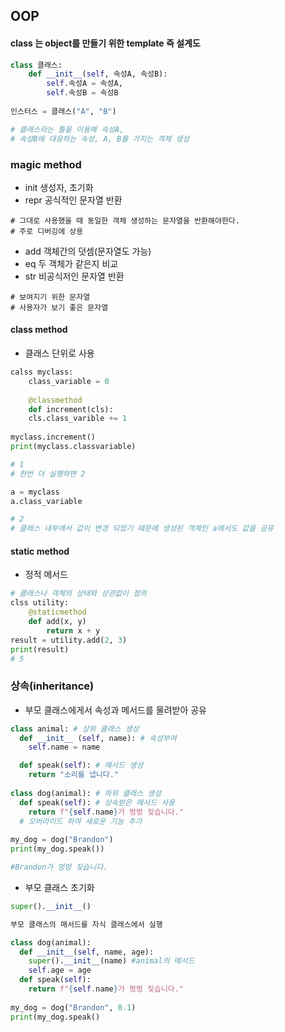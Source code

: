 ## OOP

#### class 는 object를 만들기 위한 template 즉 설계도

```python
class 클래스:
	def __init__(self, 속성A, 속성B):
    	self.속성A = 속성A,
        self.속성B = 속성B
        
인스터스 = 클래스("A", "B")

# 클래스라는 틀을 이용해 속성A, 
# 속성B에 대응하는 속성, A, B를 가지는 객체 생성
```
### magic method
* init 생성자, 초기화
* repr 공식적인 문자열 반환
```
# 그대로 사용했을 때 동일한 객체 생성하는 문자열을 반환해야한다.
# 주로 디버깅에 상용
```
* add 객체간의 덧셈(문자열도 가능)
* eq 두 객체가 같은지 비교
* str  비공식저인 문자열 반환

```
# 보여지기 위한 문자열
# 사용자가 보기 좋은 문자열
```
#### class method
* 클래스 단위로 사용

```python
calss myclass:
	class_variable = 0
    
    @classmethod 
    def increment(cls): 
    cls.class_varible += 1
    
myclass.increment()
print(myclass.classvariable)

# 1 
# 한번 더 실행하면 2

a = myclass
a.class_variable

# 2
# 클래스 내부에서 값이 변경 되었기 때문에 생성된 객체인 a에서도 값을 공유
```

#### static method
* 정적 메서드
```python
# 클래스나 객체의 상태와 상관없이 정의
clss utility:
	@staticmethod
    def add(x, y)
    	return x + y
result = utility.add(2, 3)
print(result)
# 5
```
### 상속(inheritance)
* 부모 클래스에게서 속성과 메서드를 물려받아 공유
```python
class animal: # 상위 클래스 생성
  def __init__ (self, name): # 속성부여
    self.name = name

  def speak(self): # 메서드 생성
    return "소리를 냅니다."
    
class dog(animal): # 하위 클래스 생성
  def speak(self): # 상속받은 메서드 사용
    return f"{self.name}가 멍멍 짖습니다."
  # 오버라이드 하여 새로운 기능 추가
  
my_dog = dog("Brandon")
print(my_dog.speak())

#Brandon가 멍멍 짖습니다.
```
* 부모 클래스 초기화
```python
super().__init__()

부모 클래스의 매서드를 자식 클래스에서 실행

class dog(animal):
  def __init__(self, name, age):
    super().__init__(name) #animal의 메서드
    self.age = age
  def speak(self): 
    return f"{self.name}가 멍멍 짖습니다."
  
my_dog = dog("Brandon", 0.1)
print(my_dog.speak()
```
